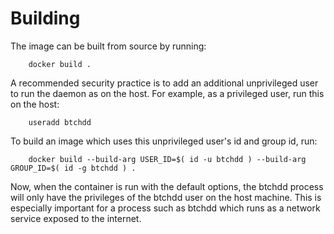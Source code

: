 Building
========

The image can be built from source by running:

        docker build .

A recommended security practice is to add an additional unprivileged user to run the daemon as on the host. For example, as a privileged user, run this on the host:

        useradd btchdd

To build an image which uses this unprivileged user's id and group id, run:

        docker build --build-arg USER_ID=$( id -u btchdd ) --build-arg GROUP_ID=$( id -g btchdd ) .

Now, when the container is run with the default options, the btchdd process will only have the privileges of the btchdd user on the host machine. This is especially important for a process such as btchdd which runs as a network service exposed to the internet.
